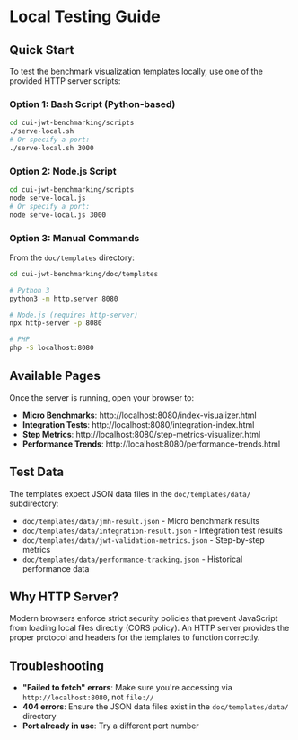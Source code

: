# Local Testing Guide

## Quick Start

To test the benchmark visualization templates locally, use one of the provided HTTP server scripts:

### Option 1: Bash Script (Python-based)
```bash
cd cui-jwt-benchmarking/scripts
./serve-local.sh
# Or specify a port:
./serve-local.sh 3000
```

### Option 2: Node.js Script
```bash
cd cui-jwt-benchmarking/scripts
node serve-local.js
# Or specify a port:
node serve-local.js 3000
```

### Option 3: Manual Commands
From the `doc/templates` directory:
```bash
cd cui-jwt-benchmarking/doc/templates

# Python 3
python3 -m http.server 8080

# Node.js (requires http-server)
npx http-server -p 8080

# PHP
php -S localhost:8080
```

## Available Pages

Once the server is running, open your browser to:

- **Micro Benchmarks**: http://localhost:8080/index-visualizer.html
- **Integration Tests**: http://localhost:8080/integration-index.html
- **Step Metrics**: http://localhost:8080/step-metrics-visualizer.html
- **Performance Trends**: http://localhost:8080/performance-trends.html

## Test Data

The templates expect JSON data files in the `doc/templates/data/` subdirectory:
- `doc/templates/data/jmh-result.json` - Micro benchmark results
- `doc/templates/data/integration-result.json` - Integration test results
- `doc/templates/data/jwt-validation-metrics.json` - Step-by-step metrics
- `doc/templates/data/performance-tracking.json` - Historical performance data

## Why HTTP Server?

Modern browsers enforce strict security policies that prevent JavaScript from loading local files directly (CORS policy). An HTTP server provides the proper protocol and headers for the templates to function correctly.

## Troubleshooting

- **"Failed to fetch" errors**: Make sure you're accessing via `http://localhost:8080`, not `file://`
- **404 errors**: Ensure the JSON data files exist in the `doc/templates/data/` directory
- **Port already in use**: Try a different port number